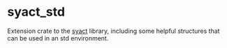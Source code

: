 # syact_std

Extension crate to the [syact](https://github.com/SamuelNoesslboeck/syact) library, including some helpful structures that can be used in an std environment.